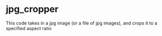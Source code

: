 # jpg_cropper
This code takes in a jpg image (or a file of jpg images), and crops it to a specified aspect ratio
